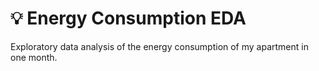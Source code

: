 # 💡 Energy Consumption EDA

Exploratory data analysis of the energy consumption of my apartment in one month.
